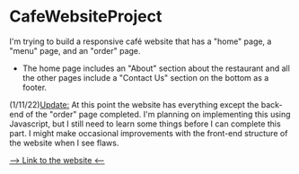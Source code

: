 # CafeWebsiteProject
I'm trying to build a responsive café website that has a "home" page, a "menu" page, and an "order" page.

- The home page includes an "About" section about the restaurant and all the other pages include a "Contact Us" section
on the bottom as a footer. 

(1/11/22)<ins>Update:</ins> At this point the website has everything except the back-end of the "order" page completed. I'm planning on implementing this using Javascript, but I still need to learn some things before I can complete this part. I might make occasional improvements with the front-end structure of the website when I see flaws.

<a href="https://onurk03.github.io/CafeWebsiteProject/" target="_blank"> --> Link to the website <-- </a>
